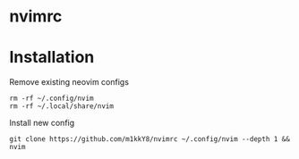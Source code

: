 # nvimrc

# Installation

Remove existing neovim configs
```
rm -rf ~/.config/nvim 
rm -rf ~/.local/share/nvim
```

Install new config
```
git clone https://github.com/m1kkY8/nvimrc ~/.config/nvim --depth 1 && nvim
```

